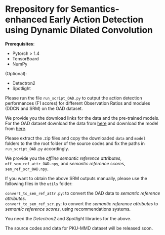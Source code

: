 # Rrepository for Semantics-enhanced Early Action Detection using Dynamic Dilated Convolution


**Prerequisites:**

- Pytorch > 1.4  
- TensorBoard  
- NumPy

(Optional):
- Detectron2  
- Spotlight  

Please run the file ```run_script_OAD.py``` to output the action detection performances (F1 scores) for different Observation Ratios and modules (DDCN and SRM) on the OAD dataset.  


We provide you the download links for the data and the pre-trained models. 
For the OAD dataset download the data from [here](https://drive.google.com/file/d/1gVPZqDGZcQPLoxkRabi6b4NN09tIpszL/view?usp=sharing) and download the model from [here](https://drive.google.com/file/d/1tHmqnFbKi3UpEvAZTsSo6An969xTWp99/view?usp=sharing).   


Please extract the .zip files and copy the downloaded ```data``` and ```model``` folders to the the root folder of the source codes and fix the paths in ```run_script_OAD.py``` accordingly. 

We provide you the *offline semantic reference attributes*, ```off_sem_ref_attr_OAD.npy```, and *semantic reference scores*, ```sem_ref_scr_OAD.npy```.  

If you want to obtain the above SRM outputs manually, please use the following files in the ```utils``` folder:  

```convert_to_sem_ref_attr.py```: to convert the OAD data to *semantic reference attributes*.  
```convert_to_sem_ref_scr.py```: to convert the *semantic reference attributes* to *semantic reference scores*, using recommendations systems.  

You need the *Detectron2* and *Spotlight* libraries for the above. 

The source codes and data for PKU-MMD dataset will be released soon. 
